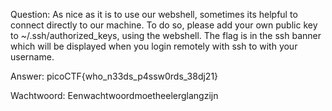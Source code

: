 Question:
As nice as it is to use our webshell, sometimes its helpful to connect directly
to our machine. To do so, please add your own public key to
~/.ssh/authorized_keys, using the webshell. The flag is in the ssh banner which
will be displayed when you login remotely with ssh to  with your username.

Answer:
picoCTF{who_n33ds_p4ssw0rds_38dj21}


Wachtwoord: Eenwachtwoordmoetheelerglangzijn
